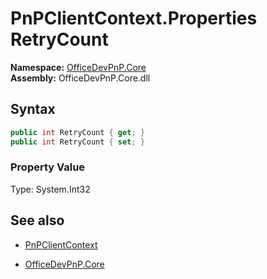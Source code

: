 # PnPClientContext.Properties RetryCount
**Namespace:** [OfficeDevPnP.Core](OfficeDevPnP.Core.md)  
**Assembly:** OfficeDevPnP.Core.dll  
## Syntax
```C#
public int RetryCount { get; }
public int RetryCount { set; }
```

### Property Value
Type: System.Int32  

## See also
- [PnPClientContext](PnPClientContext.md) 

- [OfficeDevPnP.Core](OfficeDevPnP.Core.md)
